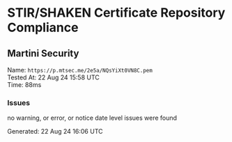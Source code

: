# STIR/SHAKEN Certificate Repository Compliance

## Martini Security

Name: `https://p.mtsec.me/2e5a/NQsYiXt0VN8C.pem`\
Tested At: 22 Aug 24 15:58 UTC\
Time: 88ms

### Issues

no warning, or error, or notice date level issues were found

Generated: 22 Aug 24 16:06 UTC